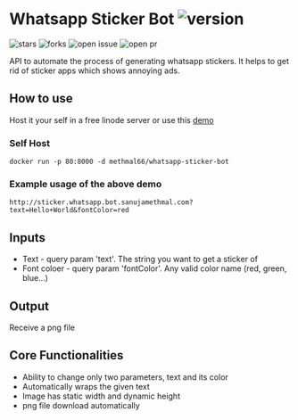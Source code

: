 # Whatsapp Sticker Bot ![version](https://img.shields.io/github/v/release/methmal66/whatsapp-sticker-bot)
![stars](https://img.shields.io/github/stars/methmal66/whatsapp-sticker-bot?color=yellow)
![forks](https://img.shields.io/github/forks/methmal66/whatsapp-sticker-bot)
![open issue](https://img.shields.io/github/issues-raw/methmal66/whatsapp-sticker-bot?color=green)
![open pr](https://img.shields.io/github/issues-pr-raw/methmal66/whatsapp-sticker-bot?color=purple)

API to automate the process of generating whatsapp stickers. It helps to get rid of sticker apps which shows annoying ads.

## How to use
Host it your self in a free linode server or use this [demo](http://sticker.whatsapp.bot.sanujamethmal.com)

### Self Host
`docker run -p 80:8000 -d methmal66/whatsapp-sticker-bot`
### Example usage of the above demo
`http://sticker.whatsapp.bot.sanujamethmal.com?text=Hello+World&fontColor=red`
## Inputs
- Text - query param 'text'. The string you want to get a sticker of
- Font coloer - query param 'fontColor'. Any valid color name (red, green, blue...)

## Output
Receive a png file

## Core Functionalities
- Ability to change only two parameters, text and its color
- Automatically wraps the given text
- Image has static width and dynamic height
- png file download automatically
